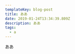 ```yaml
---
templateKey: blog-post
title: ああ
date: 2019-01-24T13:34:39.809Z
description: ああ
tags:
  - a
---
```

ああ
